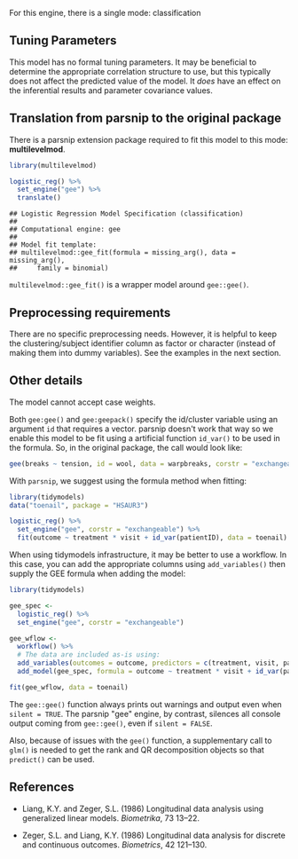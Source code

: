 


For this engine, there is a single mode: classification

## Tuning Parameters

This model has no formal tuning parameters. It may be beneficial to determine the appropriate correlation structure to use, but this typically does not affect the predicted value of the model. It _does_ have an effect on the inferential results and parameter covariance values. 

## Translation from parsnip to the original package

There is a parsnip extension package required to fit this model to this mode: **multilevelmod**.


```r
library(multilevelmod)

logistic_reg() %>% 
  set_engine("gee") %>% 
  translate()
```

```
## Logistic Regression Model Specification (classification)
## 
## Computational engine: gee 
## 
## Model fit template:
## multilevelmod::gee_fit(formula = missing_arg(), data = missing_arg(), 
##     family = binomial)
```

`multilevelmod::gee_fit()` is a wrapper model around `gee::gee()`. 


## Preprocessing requirements

There are no specific preprocessing needs. However, it is helpful to keep the clustering/subject identifier column as factor or character (instead of making them into dummy variables). See the examples in the next section. 

## Other details

The model cannot accept case weights. 

Both `gee:gee()` and `gee:geepack()` specify the id/cluster variable using an argument `id` that requires a vector. parsnip doesn't work that way so we enable this model to be fit using a artificial function `id_var()` to be used in the formula. So, in the original package, the call would look like:

```r
gee(breaks ~ tension, id = wool, data = warpbreaks, corstr = "exchangeable")
```

With `parsnip`, we suggest using the formula method when fitting: 

```r
library(tidymodels)
data("toenail", package = "HSAUR3")

logistic_reg() %>% 
  set_engine("gee", corstr = "exchangeable") %>% 
  fit(outcome ~ treatment * visit + id_var(patientID), data = toenail)
```

When using tidymodels infrastructure, it may be better to use a workflow. In this case, you can add the appropriate columns using `add_variables()` then supply the GEE formula when adding the model: 

```r
library(tidymodels)

gee_spec <- 
  logistic_reg() %>% 
  set_engine("gee", corstr = "exchangeable")

gee_wflow <- 
  workflow() %>% 
  # The data are included as-is using:
  add_variables(outcomes = outcome, predictors = c(treatment, visit, patientID)) %>% 
  add_model(gee_spec, formula = outcome ~ treatment * visit + id_var(patientID))

fit(gee_wflow, data = toenail)
```

The `gee::gee()` function always prints out warnings and output even when `silent = TRUE`. The parsnip "gee" engine, by contrast, silences all console output coming from `gee::gee()`, even if `silent = FALSE`.

Also, because of issues with the `gee()` function, a supplementary call to `glm()` is needed to get the rank and QR decomposition objects so that `predict()` can be used.

## References

 - Liang, K.Y. and Zeger, S.L. (1986) Longitudinal data analysis using generalized linear models. _Biometrika_, 73 13–22.

 - Zeger, S.L. and Liang, K.Y. (1986) Longitudinal data analysis for discrete and continuous outcomes. _Biometrics_, 42 121–130.

